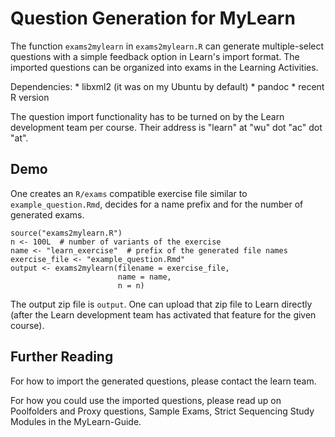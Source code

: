 Question Generation for MyLearn
===============================

The function `exams2mylearn` in `exams2mylearn.R` can generate
multiple-select questions with a simple feedback option in Learn's
import format. The imported questions can be organized into exams in the
Learning Activities.

Dependencies: \* libxml2 (it was on my Ubuntu by default) \* pandoc \*
recent R version

The question import functionality has to be turned on by the Learn
development team per course. Their address is "learn" at "wu" dot "ac"
dot "at".

Demo
----

One creates an `R/exams` compatible exercise file similar to
`example_question.Rmd`, decides for a name prefix and for the number of
generated exams.

    source("exams2mylearn.R")
    n <- 100L  # number of variants of the exercise
    name <- "learn_exercise"  # prefix of the generated file names
    exercise_file <- "example_question.Rmd"
    output <- exams2mylearn(filename = exercise_file,
                            name = name,
                            n = n)

The output zip file is `output`. One can upload that zip file to Learn
directly (after the Learn development team has activated that feature
for the given course).

Further Reading
---------------

For how to import the generated questions, please contact the learn
team.

For how you could use the imported questions, please read up on
Poolfolders and Proxy questions, Sample Exams, Strict Sequencing Study
Modules in the MyLearn-Guide.
